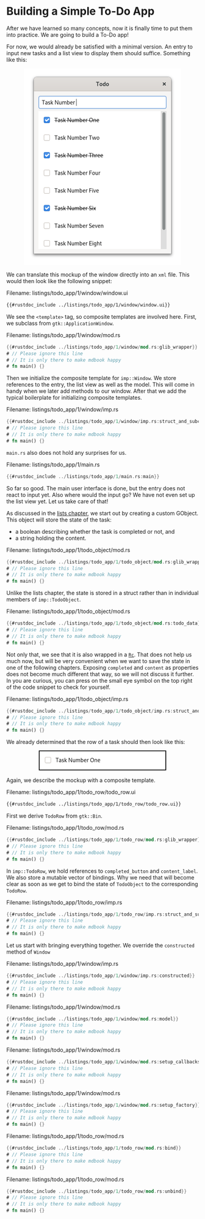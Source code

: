 # Building a Simple To-Do App

After we have learned so many concepts,
now it is finally time to put them into practice.
We are going to build a To-Do app!

For now, we would already be satisfied with a minimal version.
An entry to input new tasks and a list view to display them should suffice.
Something like this:

<div style="text-align:center"><img src="img/todo_app_1.png" /></div>

We can translate this mockup of the window directly into an `xml` file.
This would then look like the following snippet:

<span class="filename">Filename: listings/todo_app/1/window/window.ui</span>

```xml
{{#rustdoc_include ../listings/todo_app/1/window/window.ui}}
```

We see the `<template>` tag, so composite templates are involved here.
First, we subclass from `gtk::ApplicationWindow`.

<span class="filename">Filename: listings/todo_app/1/window/mod.rs</span>

```rust
{{#rustdoc_include ../listings/todo_app/1/window/mod.rs:glib_wrapper}}
# // Please ignore this line
# // It is only there to make mdbook happy
# fn main() {}
```

Then we initialize the composite template for `imp::Window`.
We store references to the entry, the list view as well as the model.
This will come in handy when we later add methods to our window.
After that we add the typical boilerplate for initializing composite templates.

<span class="filename">Filename: listings/todo_app/1/window/imp.rs</span>

```rust
{{#rustdoc_include ../listings/todo_app/1/window/imp.rs:struct_and_subclass}}
# // Please ignore this line
# // It is only there to make mdbook happy
# fn main() {}
```

`main.rs` also does not hold any surprises for us.

<span class="filename">Filename: listings/todo_app/1/main.rs</span>

```rust
{{#rustdoc_include ../listings/todo_app/1/main.rs:main}}
```

So far so good.
The main user interface is done, but the entry does not react to input yet.
Also where would the input go?
We have not even set up the list view yet.
Let us take care of that!

As discussed in the [lists chapter](./lists.html),
we start out by creating a custom GObject.
This object will store the state of the task:
- a boolean describing whether the task is completed or not, and
- a string holding the content.

<span class="filename">Filename: listings/todo_app/1/todo_object/mod.rs</span>

```rust
{{#rustdoc_include ../listings/todo_app/1/todo_object/mod.rs:glib_wrapper_and_new}}
# // Please ignore this line
# // It is only there to make mdbook happy
# fn main() {}
```

Unlike the lists chapter, the state is stored in a struct rather than in individual members of `imp::TodoObject`.

<span class="filename">Filename: listings/todo_app/1/todo_object/mod.rs</span>

```rust
{{#rustdoc_include ../listings/todo_app/1/todo_object/mod.rs:todo_data}}
# // Please ignore this line
# // It is only there to make mdbook happy
# fn main() {}
```

Not only that, we see that it is also wrapped in a [`Rc`](https://doc.rust-lang.org/std/rc/struct.Rc.html).
That does not help us much now, but will be very convenient when we want to save the state in one of the following chapters.
Exposing `completed` and `content` as properties does not become much different that way, so we will not discuss it further.
In you are curious, you can press on the small eye symbol on the top right of the code snippet to check for yourself.

<span class="filename">Filename: listings/todo_app/1/todo_object/imp.rs</span>

```rust
{{#rustdoc_include ../listings/todo_app/1/todo_object/imp.rs:struct_and_subclass}}
# // Please ignore this line
# // It is only there to make mdbook happy
# fn main() {}
```


We already determined that the row of a task should then look like this:


<div style="text-align:center"><img src="img/todo_row.png" /></div>

Again, we describe the mockup with a composite template.


<span class="filename">Filename: listings/todo_app/1/todo_row/todo_row.ui</span>

```xml
{{#rustdoc_include ../listings/todo_app/1/todo_row/todo_row.ui}}
```

First we derive `TodoRow` from `gtk::Bin`.

<span class="filename">Filename: listings/todo_app/1/todo_row/mod.rs</span>

```rust
{{#rustdoc_include ../listings/todo_app/1/todo_row/mod.rs:glib_wrapper}}
# // Please ignore this line
# // It is only there to make mdbook happy
# fn main() {}
```

In `imp::TodoRow`, we hold references to `completed_button` and `content_label`.
We also store a mutable vector of bindings.
Why we need that will become clear as soon as we get to bind the state of `TodoObject` to the corresponding `TodoRow`.


<span class="filename">Filename: listings/todo_app/1/todo_row/imp.rs</span>

```rust
{{#rustdoc_include ../listings/todo_app/1/todo_row/imp.rs:struct_and_subclass}}
# // Please ignore this line
# // It is only there to make mdbook happy
# fn main() {}
```

Let us start with bringing everything together.
We override the `constructed` method of `Window`


<span class="filename">Filename: listings/todo_app/1/window/imp.rs</span>

```rust
{{#rustdoc_include ../listings/todo_app/1/window/imp.rs:constructed}}
# // Please ignore this line
# // It is only there to make mdbook happy
# fn main() {}
```


<span class="filename">Filename: listings/todo_app/1/window/mod.rs</span>

```rust
{{#rustdoc_include ../listings/todo_app/1/window/mod.rs:model}}
# // Please ignore this line
# // It is only there to make mdbook happy
# fn main() {}
```

<span class="filename">Filename: listings/todo_app/1/window/mod.rs</span>

```rust
{{#rustdoc_include ../listings/todo_app/1/window/mod.rs:setup_callbacks}}
# // Please ignore this line
# // It is only there to make mdbook happy
# fn main() {}
```

<span class="filename">Filename: listings/todo_app/1/window/mod.rs</span>

```rust
{{#rustdoc_include ../listings/todo_app/1/window/mod.rs:setup_factory}}
# // Please ignore this line
# // It is only there to make mdbook happy
# fn main() {}
```

<span class="filename">Filename: listings/todo_app/1/todo_row/mod.rs</span>

```rust
{{#rustdoc_include ../listings/todo_app/1/todo_row/mod.rs:bind}}
# // Please ignore this line
# // It is only there to make mdbook happy
# fn main() {}
```


<span class="filename">Filename: listings/todo_app/1/todo_row/mod.rs</span>

```rust
{{#rustdoc_include ../listings/todo_app/1/todo_row/mod.rs:unbind}}
# // Please ignore this line
# // It is only there to make mdbook happy
# fn main() {}
```
